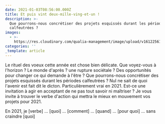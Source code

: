 ```yaml
---
date: 2021-01-03T08:56:00.000Z
title: Et puis vint deux-mille-ving-et-un !
description: >-
  Que pourrons-nous concrétiser des projets esquissés durant les périodes
  calfeutrées ?
images:
  - >-
    https://res.cloudinary.com/qualia-management/image/upload/v1612256199/tdf/1611241986785_ytfine.jpg
categories: ''
_template: article
---
```


Le rituel des voeux cette année est chose bien délicate. Que voyez-vous à l'horizon ? Le monde d'après ? une rupture sociétale ? Des opportunités pour changer ce qui demande à l'être ? Que pourrons-nous concrétiser des projets esquissés durant les périodes calfeutrées ? Nul ne sait de quoi l'avenir est fait dit le dicton. Particulièrement vrai en 2021. Est-ce une invitation à agir en acceptant de ne pas tout savoir ni maîtriser ? Je vous invite à trouver le verbe d'action qui mettra le mieux en mouvement vos projets pour 2021.

En 2021, je \[verbe\] ... \[quoi\] ... \[comment\] ... \[quand\] ... \[pour quoi\] ... sans craindre \[quoi\]
